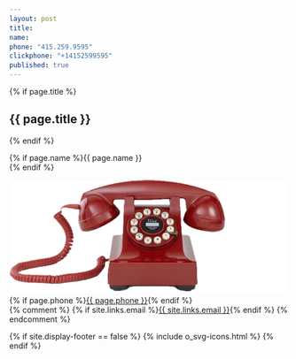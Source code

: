 ```yaml
---
layout: post
title:
name:
phone: "415.259.9595"
clickphone: "+14152599595"
published: true
---
```


<section id="contact" class="contact container-fluid">
  <div class="row text-center">
  {% if page.title %}<h2>{{ page.title }}</h2>{% endif %}
    <div class="col-sm-12">
      <p>{% if page.name %}{{ page.name }}<br>{% endif %}
      <div>
        <img class="phone" src="../img/red-phone.png" alt="telphone">
        {% if page.phone %}<a class="phonenumber" href="tel:{{ page.clickphone }}">{{ page.phone }}</a>{% endif %}
      </div>
      {% comment %}
        {% if site.links.email %}<a href="email:{{ site.links.email }}">{{ site.links.email }}</a>{% endif %}
      {% endcomment %}
      </p>
      {% if site.display-footer == false %}
      {% include o_svg-icons.html %}
      {% endif %}
  </div>
</section>
